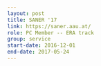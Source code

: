 ```yaml
---
layout: post
title: SANER '17
link: https://saner.aau.at/
role: PC Member -- ERA track
group: service
start-date: 2016-12-01
end-date: 2017-05-24
---
```

